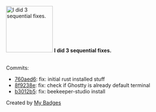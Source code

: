 <img src="https://my-badges.github.io/my-badges/fix-3.png" alt="I did 3 sequential fixes." title="I did 3 sequential fixes." width="128">
<strong>I did 3 sequential fixes.</strong>
<br><br>

Commits:

- <a href="https://github.com/martinmose/crucible-omarchy/commit/760aed6d236ac3496901d731f13e3a6b0595b49b">760aed6</a>: fix: initial rust installed stuff
- <a href="https://github.com/martinmose/crucible-omarchy/commit/8f9238ee47991c5e3a3f4ea13cd986875bb7b1aa">8f9238e</a>: fix: check if Ghostty is already default terminal
- <a href="https://github.com/martinmose/crucible-omarchy/commit/b3012b5e4d225e6b28ac249e16305e8882187c56">b3012b5</a>: fix: beekeeper-studio install


Created by <a href="https://github.com/my-badges/my-badges">My Badges</a>